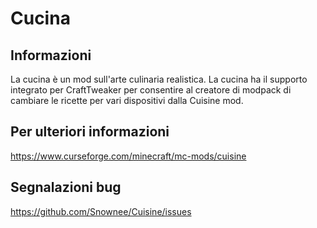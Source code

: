 # Cucina

## Informazioni

La cucina è un mod sull'arte culinaria realistica. La cucina ha il supporto integrato per CraftTweaker per consentire al creatore di modpack di cambiare le ricette per vari dispositivi dalla Cuisine mod.

## Per ulteriori informazioni

https://www.curseforge.com/minecraft/mc-mods/cuisine

## Segnalazioni bug

https://github.com/Snownee/Cuisine/issues